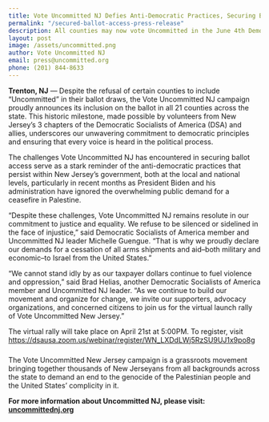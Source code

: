```yaml
---
title: Vote Uncommitted NJ Defies Anti-Democratic Practices, Securing Ballot Access Statewide  
permalink: "/secured-ballot-access-press-release"
description: All counties may now vote Uncommitted in the June 4th Democratic Primary
layout: post
image: /assets/uncommitted.png
author: Vote Uncommitted NJ
email: press@uncommitted.org
phone: (201) 844-8633
---
```


**Trenton, NJ**  — Despite the refusal of certain counties to include
“Uncommitted” in their ballot draws, the Vote Uncommitted NJ campaign proudly
announces its inclusion on the ballot in all 21 counties across the state. This
historic milestone, made possible by volunteers from New Jersey’s 3 chapters of
the Democratic Socialists of America (DSA) and allies, underscores our
unwavering commitment to democratic principles and ensuring that every voice is
heard in the political process.

The challenges Vote Uncommitted NJ has encountered in securing ballot access
serve as a stark reminder of the anti-democratic practices that persist within
New Jersey’s government, both at the local and national levels, particularly in
recent months as President Biden and his administration have ignored the
overwhelming public demand for a ceasefire in Palestine.

“Despite these challenges, Vote Uncommitted NJ remains resolute in our
commitment to justice and equality. We refuse to be silenced or sidelined in the
face of injustice,” said Democratic Socialists of America member and Uncommitted
NJ leader Michelle Guengue. “That is why we proudly declare our demands for a
cessation of all arms shipments and aid–both military and economic–to Israel
from the United States.” 

“We cannot stand idly by as our taxpayer dollars continue to fuel violence and
oppression,” said Brad Helias, another Democratic Socialists of America member
and Uncommitted NJ leader. “As we continue to build our movement and organize
for change, we invite our supporters, advocacy organizations, and concerned
citizens to join us for the virtual launch rally of Vote Uncommitted New
Jersey.” 

The virtual rally will take place on April 21st at 5:00PM. To register, visit
<a
href="https://dsausa.zoom.us/webinar/register/WN_LXDdLWj5RzSU9UJ1x9po8g">https://dsausa.zoom.us/webinar/register/WN_LXDdLWj5RzSU9UJ1x9po8g</a>

### 

The Vote Uncommitted New Jersey campaign is a grassroots movement bringing
together thousands of New Jerseyans from all backgrounds across the state to
demand an end to the genocide of the Palestinian people and the United States’
complicity in it.


**For more information about Uncommitted NJ, please visit:
<a href="https://uncommittednj.org/">uncommittednj.org</a>**

